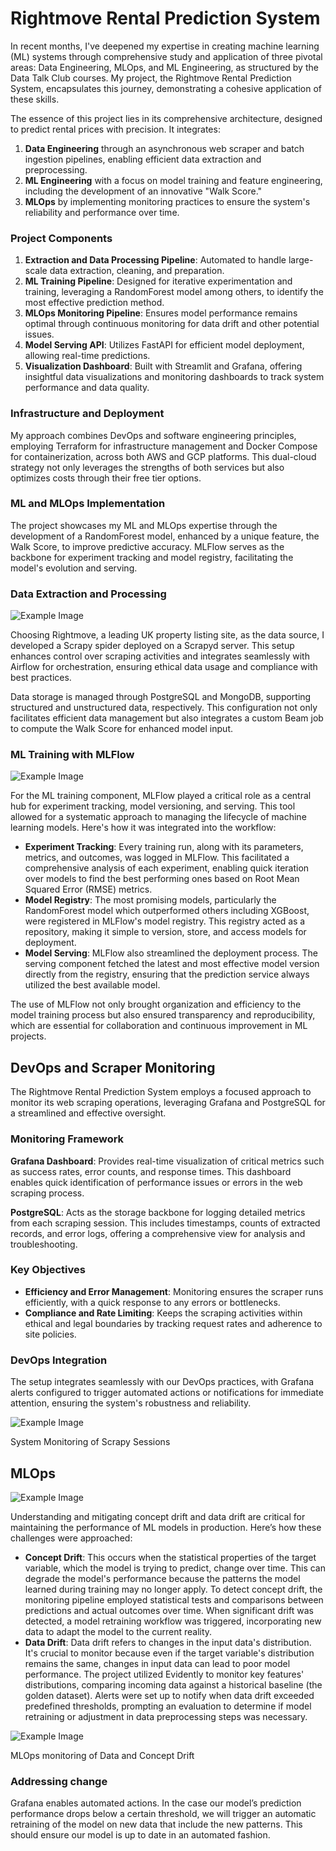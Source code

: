 # Rightmove Rental Prediction System

In recent months, I've deepened my expertise in creating machine learning (ML) systems through comprehensive study and application of three pivotal areas: Data Engineering, MLOps, and ML Engineering, as structured by the Data Talk Club courses. My project, the Rightmove Rental Prediction System, encapsulates this journey, demonstrating a cohesive application of these skills.

The essence of this project lies in its comprehensive architecture, designed to predict rental prices with precision. It integrates:

1. **Data Engineering** through an asynchronous web scraper and batch ingestion pipelines, enabling efficient data extraction and preprocessing.
2. **ML Engineering** with a focus on model training and feature engineering, including the development of an innovative "Walk Score."
3. **MLOps** by implementing monitoring practices to ensure the system's reliability and performance over time.

### **Project Components**

1. **Extraction and Data Processing Pipeline**: Automated to handle large-scale data extraction, cleaning, and preparation.
2. **ML Training Pipeline**: Designed for iterative experimentation and training, leveraging a RandomForest model among others, to identify the most effective prediction method.
3. **MLOps Monitoring Pipeline**: Ensures model performance remains optimal through continuous monitoring for data drift and other potential issues.
4. **Model Serving API**: Utilizes FastAPI for efficient model deployment, allowing real-time predictions.
5. **Visualization Dashboard**: Built with Streamlit and Grafana, offering insightful data visualizations and monitoring dashboards to track system performance and data quality.

### **Infrastructure and Deployment**

My approach combines DevOps and software engineering principles, employing Terraform for infrastructure management and Docker Compose for containerization, across both AWS and GCP platforms. This dual-cloud strategy not only leverages the strengths of both services but also optimizes costs through their free tier options.

### **ML and MLOps Implementation**

The project showcases my ML and MLOps expertise through the development of a RandomForest model, enhanced by a unique feature, the Walk Score, to improve predictive accuracy. MLFlow serves as the backbone for experiment tracking and model registry, facilitating the model's evolution and serving.

### **Data Extraction and Processing**

![Example Image](/static/images/Processing_pipeline_rightmove.png)


Choosing Rightmove, a leading UK property listing site, as the data source, I developed a Scrapy spider deployed on a Scrapyd server. This setup enhances control over scraping activities and integrates seamlessly with Airflow for orchestration, ensuring ethical data usage and compliance with best practices.

Data storage is managed through PostgreSQL and MongoDB, supporting structured and unstructured data, respectively. This configuration not only facilitates efficient data management but also integrates a custom Beam job to compute the Walk Score for enhanced model input.

### **ML Training with MLFlow**

![Example Image](/static/images/model_training_pipeline.png)

For the ML training component, MLFlow played a critical role as a central hub for experiment tracking, model versioning, and serving. This tool allowed for a systematic approach to managing the lifecycle of machine learning models. Here's how it was integrated into the workflow:

- **Experiment Tracking**: Every training run, along with its parameters, metrics, and outcomes, was logged in MLFlow. This facilitated a comprehensive analysis of each experiment, enabling quick iteration over models to find the best performing ones based on Root Mean Squared Error (RMSE) metrics.
- **Model Registry**: The most promising models, particularly the RandomForest model which outperformed others including XGBoost, were registered in MLFlow's model registry. This registry acted as a repository, making it simple to version, store, and access models for deployment.
- **Model Serving**: MLFlow also streamlined the deployment process. The serving component fetched the latest and most effective model version directly from the registry, ensuring that the prediction service always utilized the best available model.

The use of MLFlow not only brought organization and efficiency to the model training process but also ensured transparency and reproducibility, which are essential for collaboration and continuous improvement in ML projects.

## **DevOps and Scraper Monitoring**

The Rightmove Rental Prediction System employs a focused approach to monitor its web scraping operations, leveraging Grafana and PostgreSQL for a streamlined and effective oversight.

### **Monitoring Framework**

**Grafana Dashboard**: Provides real-time visualization of critical metrics such as success rates, error counts, and response times. This dashboard enables quick identification of performance issues or errors in the web scraping process.

**PostgreSQL**: Acts as the storage backbone for logging detailed metrics from each scraping session. This includes timestamps, counts of extracted records, and error logs, offering a comprehensive view for analysis and troubleshooting.

### **Key Objectives**

- **Efficiency and Error Management**: Monitoring ensures the scraper runs efficiently, with a quick response to any errors or bottlenecks.
- **Compliance and Rate Limiting**: Keeps the scraping activities within ethical and legal boundaries by tracking request rates and adherence to site policies.

### **DevOps Integration**

The setup integrates seamlessly with our DevOps practices, with Grafana alerts configured to trigger automated actions or notifications for immediate attention, ensuring the system's robustness and reliability.

![Example Image](/static/images/scrapy_monitoring.png)

System Monitoring of Scrapy Sessions

## **MLOps**

![Example Image](/static/images/mlops_pipeline.png)

Understanding and mitigating concept drift and data drift are critical for maintaining the performance of ML models in production. Here’s how these challenges were approached:

- **Concept Drift**: This occurs when the statistical properties of the target variable, which the model is trying to predict, change over time. This can degrade the model's performance because the patterns the model learned during training may no longer apply. To detect concept drift, the monitoring pipeline employed statistical tests and comparisons between predictions and actual outcomes over time. When significant drift was detected, a model retraining workflow was triggered, incorporating new data to adapt the model to the current reality.
- **Data Drift**: Data drift refers to changes in the input data's distribution. It's crucial to monitor because even if the target variable's distribution remains the same, changes in input data can lead to poor model performance. The project utilized Evidently to monitor key features' distributions, comparing incoming data against a historical baseline (the golden dataset). Alerts were set up to notify when data drift exceeded predefined thresholds, prompting an evaluation to determine if model retraining or adjustment in data preprocessing steps was necessary.

![Example Image](/static/images/model_monitoring.png)

MLOps monitoring of Data and Concept Drift

### Addressing change

Grafana enables automated actions. In the case our model’s prediction performance drops below a certain threshold, we will trigger an automatic retraining of the model on new data that include the new patterns. This should ensure our model is up to date in an automated fashion.
